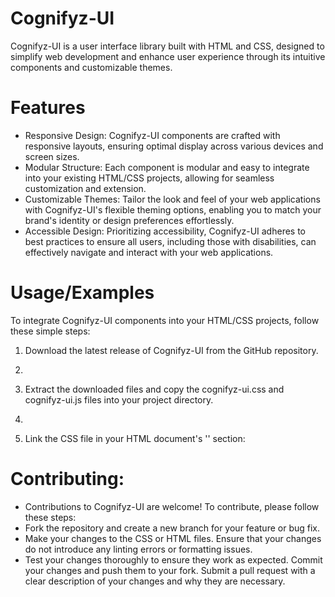 # Cognifyz-UI

Cognifyz-UI is a user interface library built with HTML and CSS, designed to simplify web development and enhance user experience through its intuitive components and customizable themes.

# Features
- Responsive Design: Cognifyz-UI components are crafted with responsive layouts, ensuring optimal display across various devices and screen sizes.
- Modular Structure: Each component is modular and easy to integrate into your existing HTML/CSS projects, allowing for seamless customization and extension.
- Customizable Themes: Tailor the look and feel of your web applications with Cognifyz-UI's flexible theming options, enabling you to match your brand's identity or design preferences effortlessly.
- Accessible Design: Prioritizing accessibility, Cognifyz-UI adheres to best practices to ensure all users, including those with disabilities, can effectively navigate and interact with your web applications.

# Usage/Examples
To integrate Cognifyz-UI components into your HTML/CSS projects, follow these simple steps:

 1. Download the latest release of Cognifyz-UI from the GitHub repository.
 2. 
 3. Extract the downloaded files and copy the cognifyz-ui.css and cognifyz-ui.js files into your project directory.
 4. 
 5. Link the CSS file in your HTML document's '' section:

     <link rel="stylesheet" href="style.css">
     
# Contributing:

- Contributions to Cognifyz-UI are welcome! To contribute, please follow these steps:
- Fork the repository and create a new branch for your feature or bug fix.
- Make your changes to the CSS or HTML files. Ensure that your changes do not introduce any linting errors or formatting issues.
- Test your changes thoroughly to ensure they work as expected. Commit your changes and push them to your fork.
Submit a pull request with a clear description of your changes and why they are necessary.
